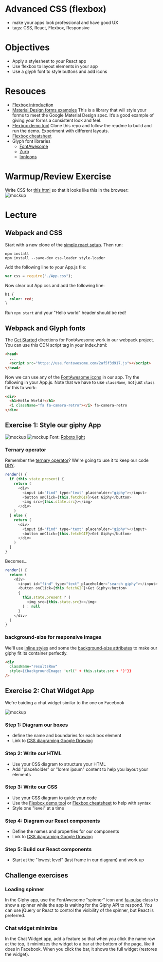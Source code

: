 # Advanced CSS (flexbox)
- make your apps look professional and have good UX
- tags: CSS, React, Flexbox, Responsive

# Objectives
- Apply a stylesheet to your React app
- Use flexbox to layout elements in your app
- Use a glyph font to style buttons and add icons

# Resouces
- [Flexbox introduction](https://css-tricks.com/snippets/css/a-guide-to-flexbox/)
- [Material Design forms examples](https://www.muicss.com/docs/v1/css-js/forms)
  This is a library that will style your forms to meet the Google Material Design spec. It’s a good example of giving your forms a consistent look and feel.
- [Flexbox demo tool](https://github.com/pzhine/flexboxdemo)
  Clone this repo and follow the readme to build and run the demo. Experiment with different layouts.
- [Flexbox cheatsheet](http://apps.workflower.fi/css-cheats/?name=flexbox)
- Glyph font libraries
  - [FontAwesome](http://fontawesome.io/icons/)
  - [Zurb](http://zurb.com/playground/foundation-icon-fonts-3)
  - [IonIcons](http://ionicons.com/)

# Warmup/Review Exercise
Write CSS for [this html](warmup.html) so that it looks like this in the browser:  
![mockup](warmup.png)

# Lecture

## Webpack and CSS
Start with a new clone of the [simple react setup](https://github.com/nmadd/simple-react-setup). Then run:
```
npm install
npm install --save-dev css-loader style-loader
```
Add the following line to your App.js file:
```javascript
var css = require("./App.css");
```
Now clear out App.css and add the following line:
```css
h1 {
  color: red;
}
```
Run `npm start` and your "Hello world" header should be red!

## Webpack and Glyph fonts
The [Get Started](http://fontawesome.io/get-started/) directions for FontAwesome work in our webpack project. You can use this CDN script tag in your index.html:
```html
<head>
  ...
  <script src="https://use.fontawesome.com/2af5f3d917.js"></script>
</head>
```
Now we can use any of the [FontAwesome icons](http://fontawesome.io/icons/) in our app. Try the following in your App.js. Note that we have to use `className`, not just `class` for this to work:
```html
<div>
  <h1>Hello World!</h1>
  <i className="fa fa-camera-retro"></i> fa-camera-retro
</div>
```

## Exercise 1: Style our giphy App
![mockup](giphy1.png) 
![mockup](giphy2.png)
Font: [Roboto light](https://fonts.google.com/specimen/Roboto?selection.family=Roboto:300)

### Ternary operator
Remember the [ternary operator](https://developer.mozilla.org/en-US/docs/Web/JavaScript/Reference/Operators/Conditional_Operator)? We're going to use it to keep our code [DRY](https://en.wikipedia.org/wiki/Don%27t_repeat_yourself).

```javascript
render() {
  if (this.state.present) {
    return (
      <div>
        <input id="find" type="text" placeholder="giphy"></input>
        <button onClick={this.fetchGIF}>Get Giphy</button>
        <img src={this.state.src}></img>
      </div>
    )
  } else {
    return (
      <div>
        <input id="find" type="text" placeholder="giphy"></input>
        <button onClick={this.fetchGIF}>Get Giphy</button>
      </div>
    )
  }
}
```
Becomes...

```javascript
render() {
  return (
    <div>
      <input id="find" type="text" placeholder="search giphy"></input>
      <button onClick={this.fetchGIF}>Get Giphy</button>
      {
        this.state.present ? (
          <img src={this.state.src}></img>
        ) : null
      }
    </div>
  )
}
```

### background-size for responsive images
We'll use [inline styles](https://facebook.github.io/react/tips/inline-styles.html) and some the [background-size attributes](https://css-tricks.com/almanac/properties/b/background-size/) to make our giphy fit its container perfectly.

```html
<div 
  className="resultsRow" 
  style={{backgroundImage: 'url(' + this.state.src + ')'}}
/>
```

## Exercise 2: Chat Widget App
We're buiding a chat widget similar to the one on Facebook

![mockup](widget.png)

### Step 1: Diagram our boxes
- define the name and boundaries for each box element
- Link to [CSS diagraming Google Drawing](https://docs.google.com/drawings/d/1u2aHIdqPMURSsZKUHA0tBlovr9fVyex0WUGC682Bybg/edit?usp=sharing)

### Step 2: Write our HTML
- Use your CSS diagram to structure your HTML
- Add "placeholder" or "lorem ipsum" content to help you layout your elements

### Step 3: Write our CSS
- Use your CSS diagram to guide your code
- Use the [Flexbox demo tool](https://github.com/pzhine/flexboxdemo) or [Flexbox cheatsheet](http://apps.workflower.fi/css-cheats/?name=flexbox) to help with syntax
- Style one "level" at a time

### Step 4: Diagram our React components
- Define the names and properties for our components
- Link to [CSS diagraming Google Drawing](https://docs.google.com/drawings/d/1u2aHIdqPMURSsZKUHA0tBlovr9fVyex0WUGC682Bybg/edit?usp=sharing)

### Step 5: Build our React components
- Start at the "lowest level" (last frame in our diagram) and work up

## Challenge exercises

### Loading spinner
In the Giphy app, use the FontAwesome "spinner" icon and [fa-pulse](http://fontawesome.io/examples/#animated) class to show a spinner while the app is waiting for the Giphy API to respond. You can use jQuery or React to control the visibility of the spinner, but React is preferred.

### Chat widget minimize
In the Chat Widget app, add a feature so that when you click the name row at the top, it minimizes the widget to a bar at the bottom of the page, like it does in Facebook. When you click the bar, it shows the full widget (restores the widget).
